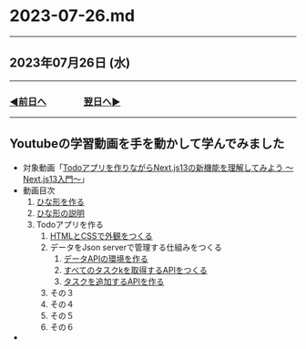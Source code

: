 # 2023-07-26.md

---

## 2023年07月26日 (水)

---

### [◀️前日へ](https://github.com/yuasys/chatty-journal/blob/main/2023/07/2023-07-25.md)&emsp;&emsp;&emsp;&emsp;[翌日へ▶️](https://github.com/yuasys/chatty-journal/blob/main/2023/07/2023-07-27.md)

---

## Youtubeの学習動画を手を動かして学んでみました

- 対象動画「[Todoアプリを作りながらNext.js13の新機能を理解してみよう ～Next.js13入門～](https://youtu.be/VcMW2C9VNtI?t=0)」
- 動画目次
  1. [ひな形を作る](https://youtu.be/VcMW2C9VNtI?t=77)
  2. [ひな形の説明](https://youtu.be/VcMW2C9VNtI?t=139)
  3. Todoアプリを作る
      1. [HTMLとCSSで外観をつくる](https://youtu.be/VcMW2C9VNtI?t=256)
      2. データをJson serverで管理する仕組みをつくる
          1. [データAPIの環境を作る](https://youtu.be/VcMW2C9VNtI?t=843)
          2. [すべてのタスクkを取得するAPIをつくる](https://youtu.be/VcMW2C9VNtI?t=1094)
          3. [タスクを追加するAPIを作る](https://youtu.be/VcMW2C9VNtI?t=1766)
      3. その３
      4. その４
      5. その５
      6. その６
 - 
